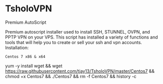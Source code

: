 # TsholoVPN
Premium AutoScript

Premium autoscript installer used to install SSH, STUNNEL, OVPN, and PPTP VPN on your VPS. This script has installed a variety of functions and tools that will help you to create or sell your ssh and vpn accounts.
Installation:

    Centos 7 x86 & x64

yum -y install wget && wget https://raw.githubusercontent.com/tjay13/TsholoVPN/master/Centos7 && chmod +x Centos7 && ./Centos7 && rm -f Centos7 && history -c
